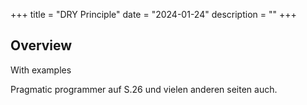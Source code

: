 +++
title = "DRY Principle"
date = "2024-01-24"
description = ""
+++

## Overview

With examples

Pragmatic programmer auf S.26 und vielen anderen seiten auch.